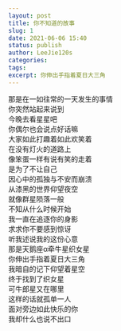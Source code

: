 ```yaml
---
layout: post
title: 你不知道的故事
slug: 1
date: 2021-06-06 15:40
status: publish
author: LeeJie120s
categories: 
tags: 
excerpt: 你伸出手指着夏日大三角
---
```


那是在一如往常的一天发生的事情<br>
你突然站起来说到<br>
今晚去看星星吧<br>
你偶尔也会说点好话嘛<br>
大家如此打趣着如此欢笑着<br>
在没有灯火的道路上<br>
像笨蛋一样有说有笑的走着<br>
是为了不让自己<br>
因心中的孤独与不安而崩溃<br>
从漆黑的世界仰望夜空<br>
就像群星陨落一般<br>
不知从什么时候开始<br>
我一直在追逐你的身影<br>
求求你不要感到惊讶<br>
听我述说我的这份心意<br>
那是天鹅座α牵牛星织女星<br>
你伸出手指着夏日大三角<br>
我暗自的记下仰望着星空<br>
终于找到了织女星<br>
可牛郎星又在哪里<br>
这样的话就孤单一人<br>
面对旁边如此快乐的你<br>
我却什么也说不出口<br>
